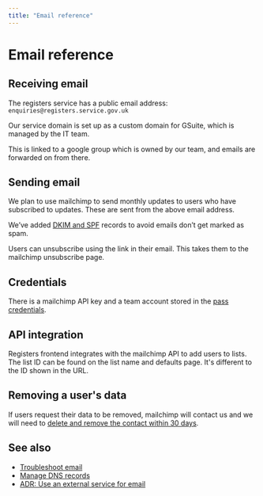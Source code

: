 ```yaml
---
title: "Email reference"
---
```

# Email reference

## Receiving email
The registers service has a public email address: `enquiries@registers.service.gov.uk`

Our service domain is set up as a custom domain for GSuite, which is managed by the IT team.

This is linked to a google group which is owned by our team, and emails are forwarded on from there.

## Sending email
We plan to use mailchimp to send monthly updates to users who have subscribed to updates. These are sent from the above email address.

We’ve added [DKIM and SPF](https://mailchimp.com/help/set-up-custom-domain-authentication-dkim-and-spf/) records to avoid emails don’t get marked as spam.

Users can unsubscribe using the link in their email. This takes them to the mailchimp unsubscribe page.

## Credentials
There is a mailchimp API key and a team account stored in the [pass credentials](https://github.com/openregister/credentials).

## API integration
Registers frontend integrates with the mailchimp API to add users to lists. The list ID can be found on the list name and defaults page. It's different to the ID shown in the URL.

## Removing a user's data
If users request their data to be removed, mailchimp will contact us and we will need to [delete and remove the contact within 30 days](https://mailchimp.com/help/delete-contacts/).

## See also
- [Troubleshoot email](/manual/troubleshoot-email.html)
- [Manage DNS records](/manual/manage-dns-records.html)
- [ADR: Use an external service for email](https://github.com/openregister/registers-frontend/blob/master/doc/adr/0002-external-service-for-email.md)